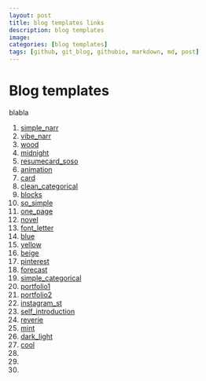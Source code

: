 ```yaml
---
layout: post
title: blog templates links
description: blog templates
image:
categories: [blog templates]
tags: [github, git_blog, githubio, markdown, md, post]
---
```


# Blog templates

blabla

1. [simple_narr](https://github.com/brijeshb42/bitwiser)
2. [vibe_narr](https://github.com/nandomoreirame/zetsu)
3. [wood](https://github.com/alixedi/typewriter)
4. [midnight](https://github.com/mattgraham/midnight)
5. [resumecard_soso](https://github.com/ddbullfrog/resumecard)
6. [animation](https://github.com/bawn92/sleek_blog)
7. [card](https://github.com/arnp/herring-cove)
8. [clean_categorical](https://github.com/aigarsdz/brume)
9. [blocks](https://github.com/anandubajith/block-log)
10. [so_simple](https://github.com/itsrifat/rifyll)
11. [one_page](https://github.com/mushishi78/one-page-wonder-jekyll)
12. [novel](https://github.com/rowanoulton/galileo-theme)
13. [font_letter](https://github.com/wild-flame/jekyll-simple)
14. [blue](https://github.com/pietromenna/jekyll-architect-theme)
15. [yellow](https://github.com/forestryio/ubuild-jekyll)
16. [beige](https://github.com/excentris/compass)
17. [pinterest](https://github.com/wowthemesnet/template-pintereso-bootstrap-jekyll)
18. [forecast](https://github.com/CloudCannon/hydra-jekyll-template)
19. [simple_categorical](https://github.com/niklasbuschmann/contrast)
20. [portfolio1](https://github.com/zerostaticthemes/jekyll-serif-theme)
21. [portfolio2](https://github.com/thedevslot/WhatATheme)
22. [instagram_st](https://github.com/midzer/urban-theme)
23. [self_introduction](https://github.com/ellekasai/shiori)
24. [reverie](https://github.com/amitmerchant1990/reverie)
25. [mint](https://github.com/jeffreytse/jekyll-theme-yat)
26. [dark_light](https://github.com/cotes2020/jekyll-theme-chirpy)
27. [cool](https://github.com/mmistakes/minimal-mistakes)
28. []()
29. []()
30. []()

